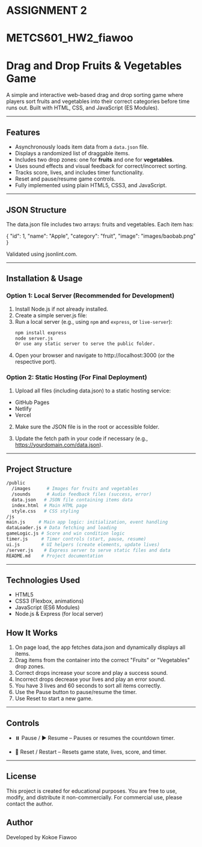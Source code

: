 # ASSIGNMENT 2

# METCS601_HW2_fiawoo

# Drag and Drop Fruits & Vegetables Game

A simple and interactive web-based drag and drop sorting game where players sort fruits and vegetables into their correct categories before time runs out. Built with HTML, CSS, and JavaScript (ES Modules).

---

## Features

- Asynchronously loads item data from a `data.json` file.
- Displays a randomized list of draggable items.
- Includes two drop zones: one for **fruits** and one for **vegetables**.
- Uses sound effects and visual feedback for correct/incorrect sorting.
- Tracks score, lives, and includes timer functionality.
- Reset and pause/resume game controls.
- Fully implemented using plain HTML5, CSS3, and JavaScript.

---

## JSON Structure

The data.json file includes two arrays: fruits and vegetables. Each item has:

{
  "id": 1,
  "name": "Apple",
  "category": "fruit",
  "image": "images/baobab.png"
}

Validated using jsonlint.com.

---

## Installation & Usage

### Option 1: Local Server (Recommended for Development)

1. Install Node.js if not already installed.
2. Create a simple server.js file:
3. Run a local server (e.g., using `npm` and `express`, or `live-server`):
   ```bash
   npm install express
   node server.js
   Or use any static server to serve the public folder.
4. Open your browser and navigate to http://localhost:3000 (or the respective port).

### Option 2: Static Hosting (For Final Deployment)

1. Upload all files (including data.json) to a static hosting service:
  - GitHub Pages
  - Netlify
  - Vercel
2. Make sure the JSON file is in the root or accessible folder.

3. Update the fetch path in your code if necessary (e.g., https://yourdomain.com/data.json).

---

## Project Structure

```bash
/public
  /images      # Images for fruits and vegetables
  /sounds      # Audio feedback files (success, error)
  data.json   # JSON file containing items data
  index.html  # Main HTML page
  style.css   # CSS styling
/js
main.js     # Main app logic: initialization, event handling
dataLoader.js # Data fetching and loading
gameLogic.js # Score and win condition logic
timer.js     # Timer controls (start, pause, resume)
ui.js        # UI helpers (create elements, update lives)
/server.js    # Express server to serve static files and data
README.md    # Project documentation

```

---

## Technologies Used

- HTML5
- CSS3 (Flexbox, animations)
- JavaScript (ES6 Modules)
- Node.js & Express (for local server)

## How It Works

1. On page load, the app fetches data.json and dynamically displays all items.
2. Drag items from the container into the correct "Fruits" or "Vegetables" drop zones.
3. Correct drops increase your score and play a success sound.
4. Incorrect drops decrease your lives and play an error sound.
5. You have 3 lives and 60 seconds to sort all items correctly.
6. Use the Pause button to pause/resume the timer.
7. Use Reset to start a new game.

---

## Controls

- ⏸️ Pause / ▶️ Resume – Pauses or resumes the countdown timer.

- 🔁 Reset / Restart – Resets game state, lives, score, and timer.

--- 

## License

This project is created for educational purposes. You are free to use, modify, and distribute it non-commercially. For commercial use, please contact the author.

## Author

Developed by Kokoe Fiawoo


